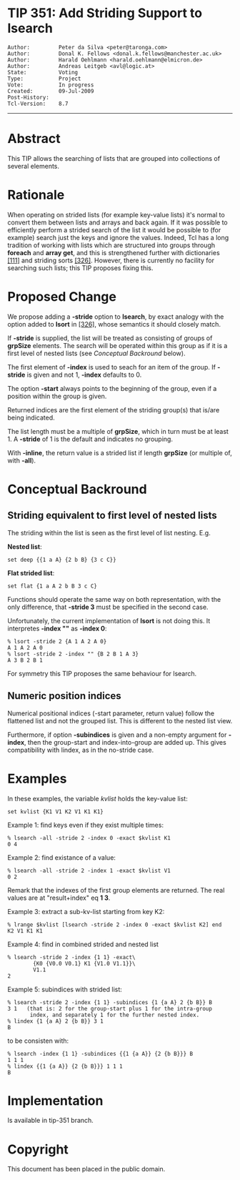# TIP 351: Add Striding Support to lsearch
	Author:         Peter da Silva <peter@taronga.com>
	Author:         Donal K. Fellows <donal.k.fellows@manchester.ac.uk>
	Author:         Harald Oehlmann <harald.oehlmann@elmicron.de>
	Author:         Andreas Leitgeb <avl@logic.at>
	State:          Voting
	Type:           Project
	Vote:           In progress
	Created:        09-Jul-2009
	Post-History:   
	Tcl-Version:    8.7
-----

# Abstract

This TIP allows the searching of lists that are grouped into collections of
several elements.

# Rationale

When operating on strided lists \(for example key-value lists\) it's normal to
convert them between lists and arrays and back again. If it was possible to
efficiently perform a strided search of the list it would be possible to \(for
example\) search just the keys and ignore the values. Indeed, Tcl has a long
tradition of working with lists which are structured into groups through
**foreach** and **array get**, and this is strengthened further with
dictionaries [[111]](111.md) and striding sorts [[326]](326.md). However, there is currently no
facility for searching such lists; this TIP proposes fixing this.

# Proposed Change

We propose adding a **-stride** option to **lsearch**, by exact analogy with the option added to **lsort** in [[326]](326.md), whose semantics it should closely match.

If **-stride** is supplied, the list will be treated as consisting of groups of **grpSize** elements.
The search will be operated within this group as if it is a first level of nested lists \(see _Conceptual Backround_ below\).

The first element of **-index** is used to seach for an item of the group. If **-stride** is given and not 1, **-index** defaults to 0.

The option **-start** always points to the beginning of the group, even if a position within the group is given.

Returned indices are the first element of the striding group\(s\) that is/are being indicated.

The list length must be a multiple of **grpSize**, which in turn must be at least 1. A **-stride** of 1 is the default and indicates no grouping.

With **-inline**, the return value is a strided list if length **grpSize** (or multiple of, with **-all**).

# Conceptual Backround

## Striding equivalent to first level of nested lists

The striding within the list is seen as the first level of list nesting.
E.g.

**Nested list**:

	set deep {{1 a A} {2 b B} {3 c C}}

**Flat strided list**: 

	set flat {1 a A 2 b B 3 c C}

Functions should operate the same way on both representation, with the only difference, that **-stride 3** must be specified in the second case.

Unfortunately, the current implementation of **lsort** is not doing this.
It interpretes **-index ""** as **-index 0**:

	% lsort -stride 2 {A 1 A 2 A 0}
	A 1 A 2 A 0
	% lsort -stride 2 -index "" {B 2 B 1 A 3}
	A 3 B 2 B 1

For symmetry this TIP proposes the same behaviour for lsearch.

## Numeric position indices

Numerical positional indices \(-start parameter, return value\) follow the flattened list and not the grouped list.
This is different to the nested list view.

Furthermore, if option **-subindices** is given and a non-empty argument for **-index**, then the group-start and index-into-group are added up. This gives compatibility with lindex, as in the no-stride case.

# Examples

In these examples, the variable _kvlist_ holds the key-value list:

	set kvlist {K1 V1 K2 V1 K1 K1}

Example 1: find keys even if they exist multiple times:

	% lsearch -all -stride 2 -index 0 -exact $kvlist K1
	0 4

Example 2: find existance of a value:

	% lsearch -all -stride 2 -index 1 -exact $kvlist V1
	0 2

Remark that the indexes of the first group elements are returned.
The real values are at "result\+index" eq **1 3**.

Example 3: extract a sub-kv-list starting from key K2:

	% lrange $kvlist [lsearch -stride 2 -index 0 -exact $kvlist K2] end
	K2 V1 K1 K1

Example 4: find in combined strided and nested list

	% lsearch -stride 2 -index {1 1} -exact\
	        {K0 {V0.0 V0.1} K1 {V1.0 V1.1}}\
	        V1.1
	2

Example 5: subindices with strided list:

	% lsearch -stride 2 -index {1 1} -subindices {1 {a A} 2 {b B}} B
	3 1   (that is: 2 for the group-start plus 1 for the intra-group
	       index, and separately 1 for the further nested index.
	% lindex {1 {a A} 2 {b B}} 3 1
	B

to be consisten with:

	% lsearch -index {1 1} -subindices {{1 {a A}} {2 {b B}}} B
	1 1 1
	% lindex {{1 {a A}} {2 {b B}}} 1 1 1
	B

# Implementation

Is available in tip-351 branch.

# Copyright

This document has been placed in the public domain.


